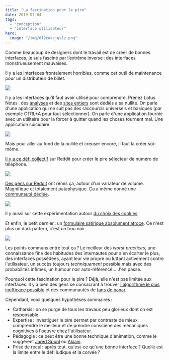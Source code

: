 ```yaml
---
title: "La fascination pour le pire"
date: 2019-07-04
tags:
  - "conception"
  - "interface utilisateur"
hero:
  image: "/img/012cukejqs1z.png"
---
```



Comme beaucoup de designers dont le travail est de créer de bonnes interfaces, je suis fasciné par l’extrême inverse : des interfaces monstrueusement mauvaises.

Il y a les interfaces frontalement horribles, comme cet outil de maintenance pour un distributeur de billet.

![](/img/ecoatm.jpg)

Il y a les interfaces qu'il faut avoir utilisé pour comprendre. Prenez Lotus Notes : des [analyses](http://hallofshame.gp.co.at/lotus.htm) et des [sites entiers](https://web.archive.org/web/20120222220218/http://lotusnotessucks.4t.com/lnEnd.html) sont dédiés à sa nullité. On parle d'une application qui ne suit pas des raccourcis universels et basiques (par exemple CTRL+A pour tout sélectionner). On parle d'une application fournie avec un utilitaire pour la forcer à quitter quand les choses tournent mal. Une application suicidaire.

![](/img/Cylu1iUXUAArxc5.jpg)

Mais pour aller au fond de la nullité et creuser encore, il faut la créer soi-même.

[Il y a ce défi collectif](https://imgur.com/a/4f3XB#uBlNJV3) sur Reddit pour créer le pire sélecteur de numéro de téléphone.

![](/img/pugHH9i.gif)

[Des gens sur Reddit](https://www.designernews.co/stories/84443-redditors-design-worst-volume-sliders-possible) ont remis ça, autour d'un variateur de volume. Magnifique et totalement pataphysique. Ça a même donné une [communauté dédiée](https://www.reddit.com/r/badUIbattles/top/?t=all).

![](/img/PassionateOddballBlueandgoldmackaw.gif)

Il y aussi sur cette expérimentation autour [du choix des cookies](https://twitter.com/kevinvennitti/status/1144293130222624768?s=20)

Et enfin, le petit dernier : un [formulaire satirique absolument atroce](https://userinyerface.com/game.html). Ce n'est plus un dark pattern, c'est un trou noir.

![](/img/2019-07-04_00h19_54.jpg)

Les points communs entre tout ça ? Le meilleur des _worst practices_, une connaissance fine des habitudes des internautes pour s'en écarter le plus, des interfaces possédées, ayant leur vie propre ou luttant activement contre l'utilisateur, un succès toujours _techniquement_ possible mais avec des probabilités infimes, un humour noir auto-référencé... J'en passe.

Pourquoi cette fascination pour le pire ? Déjà, elle n'est pas limitée aux interfaces. Il y a bien des gens se consacrant à trouver [l'algorithme le plus inefficace possible](https://www.freecodecamp.org/news/optimizing-inefficiency-human-folly-and-the-quest-for-the-worst-sorting-algorithm-c0ba7b32ffd/) et des communautés de [fans de nanar](http://www.nanarland.com/Chroniques/top25.php).

Cependant, voici quelques hypothèses sommaires :

- Catharsis : on se purge de tous les travaux peu glorieux dont on est responsable.
- Expertise : investiguer le pire permet par contraste de mieux comprendre le meilleur et de prendre consciene des mécaniques cognitives à l'oeuvre chez l'utilisateur.
- Pédagogie : ce peut être une bonne technique d'animation, comme le suggèrent [Jared Spool](https://articles.uie.com/despicable-design-when-going-evil-is-the-perfect-technique/ ) ou [Akiani](https://uxdevil.akiani.fr/).
- Prise de recul : après tout, qu'est-ce qu'une bonne interface ? Quelle est la limite entre le défi ludique et la corvée ?

